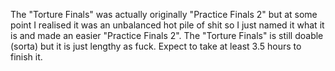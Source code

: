 The "Torture Finals" was actually originally "Practice Finals 2" but at some point I realised it was an unbalanced hot pile of shit so I just named it what it is and made an easier "Practice Finals 2". The "Torture Finals" is still doable (sorta) but it is just lengthy as fuck. Expect to take at least 3.5 hours to finish it.
